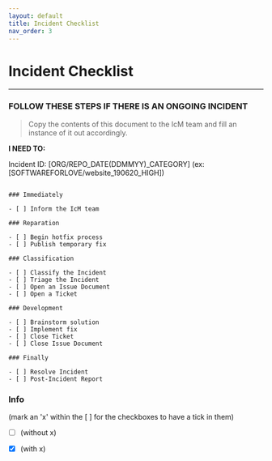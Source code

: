 ```yaml
---
layout: default
title: Incident Checklist
nav_order: 3
---
```


# Incident Checklist

---

### FOLLOW THESE STEPS IF THERE IS AN ONGOING INCIDENT

> Copy the contents of this document to the IcM team and fill an instance of it out accordingly.

**I NEED TO:**

Incident ID: [ORG/REPO_DATE(DDMMYY)_CATEGORY] (ex: [SOFTWAREFORLOVE/website_190620_HIGH])

```

### Immediately

- [ ] Inform the IcM team

### Reparation

- [ ] Begin hotfix process
- [ ] Publish temporary fix

### Classification 

- [ ] Classify the Incident
- [ ] Triage the Incident
- [ ] Open an Issue Document
- [ ] Open a Ticket

### Development

- [ ] Brainstorm solution
- [ ] Implement fix
- [ ] Close Ticket
- [ ] Close Issue Document

### Finally

- [ ] Resolve Incident
- [ ] Post-Incident Report

```

### Info

(mark an 'x' within the [ ] for the checkboxes to have a tick in them)

- [ ] (without x)
- [x] (with x)



